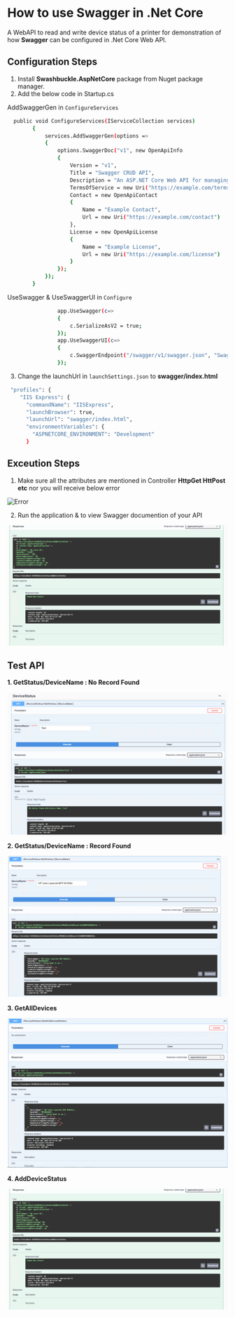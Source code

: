 # How to use Swagger in .Net Core 

A WebAPI to read and write device status of a printer for demonstration of how **Swagger** can be configured  in .Net Core Web API.

## Configuration Steps

1. Install **Swashbuckle.AspNetCore** package from Nuget package manager.
2. Add the below code in Startup.cs 
  
  AddSwaggerGen in `ConfigureServices`
  
```sh
  public void ConfigureServices(IServiceCollection services)
        {
            services.AddSwaggerGen(options =>
            {
                options.SwaggerDoc("v1", new OpenApiInfo
                {
                    Version = "v1",
                    Title = "Swagger CRUD API",
                    Description = "An ASP.NET Core Web API for managing Device Status of Printer",
                    TermsOfService = new Uri("https://example.com/terms"),
                    Contact = new OpenApiContact
                    {
                        Name = "Example Contact",
                        Url = new Uri("https://example.com/contact")
                    },
                    License = new OpenApiLicense
                    {
                        Name = "Example License",
                        Url = new Uri("https://example.com/license")
                    }
                });
            });
        }
```

UseSwagger & UseSwaggerUI in `Configure`

```sh
                app.UseSwagger(c=>
                {
                    c.SerializeAsV2 = true;
                });
                app.UseSwaggerUI(c=>
                {
                    c.SwaggerEndpoint("/swagger/v1/swagger.json", "Swagger CRUD API v1");
                });
```
3. Change the launchUrl in `launchSettings.json` to **swagger/index.html**

```sh
 "profiles": {
    "IIS Express": {
      "commandName": "IISExpress",
      "launchBrowser": true,
      "launchUrl": "swagger/index.html",
      "environmentVariables": {
        "ASPNETCORE_ENVIRONMENT": "Development"
      }
```

## Exceution Steps

1. Make sure all the attributes are mentioned in Controller **HttpGet HttPost etc** nor you will receive below error

![Error](https://www.benday.com/wp-content/uploads/2020/12/image.png)

2. Run the application & to view Swagger documention of your API

![Swagger API Documentation](https://github.com/karmakarmala/CRUDSwaggerWebAPI/blob/gh-pages/Resource/AddDevice.png)

 ## Test API
    
    
  **1. GetStatus/DeviceName : No Record Found**

![NotFound](https://github.com/karmakarmala/CRUDSwaggerWebAPI/blob/gh-pages/Resource/getStatus_NotFound.png)

   **2. GetStatus/DeviceName : Record Found**

![OK](https://github.com/karmakarmala/CRUDSwaggerWebAPI/blob/gh-pages/Resource/getStatus_Ok.png)

  **3. GetAllDevices**

![GetAll](https://github.com/karmakarmala/CRUDSwaggerWebAPI/blob/gh-pages/Resource/GetAllDeviceStatus.png)

  **4. AddDeviceStatus**

![Addl](https://github.com/karmakarmala/CRUDSwaggerWebAPI/blob/gh-pages/Resource/AddDevice.png)



